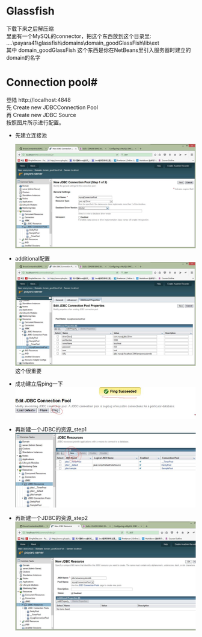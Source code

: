 # Glassfish #
下载下来之后解压缩<br/>
里面有一个MySQL的connector，把这个东西放到这个目录里:  ....\payara41\glassfish\domains\domain_goodGlassFish\lib\ext<br/>
其中 domain_goodGlassFish 这个东西是你在NetBeans里引入服务器时建立的domain的名字<br/>


# Connection pool#
登陆 http://localhost:4848<br/>
先 Create new JDBCConnection Pool<br/> 
再 Create new JDBC Source<br/>
按照图片所示进行配置。<br/>

- 先建立连接池

  ![先建立连接池](/Config_Server_and_ConnectionPool/newJDBCConnectionPool.jpg)<br/>
  
- additional配置
 ![additional配置](/Config_Server_and_ConnectionPool/addional%20Properities.jpg)
 这个很重要<br/>

- 成功建立后ping一下
 ![成功建立后ping一下](/Config_Server_and_ConnectionPool/ping.jpg)<br/>

- 再新建一个JDBC的资源_step1
 ![再新建一个JDBC的资源_step1](/Config_Server_and_ConnectionPool/new%20JDBC%20Resource.jpg)<br/>

- 再新建一个JDBC的资源_step2
 ![再新建一个JDBC的资源_step2](/Config_Server_and_ConnectionPool/JDBC资源.jpg)<br/>

